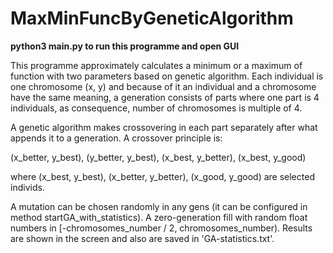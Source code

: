 # MaxMinFuncByGeneticAlgorithm


**python3 main.py to run this programme and open GUI**


This programme approximately calculates a minimum or a maximum of function with two parameters based on genetic algorithm.
Each individual is one chromosome (x, y) and because of it an individual and a chromosome have the same meaning, a generation consists of parts where one part is 4 individuals, as consequence, number of chromosomes is multiple of 4.

A genetic algorithm makes crossovering in each part separately after what appends it to a generation. A crossover principle is:

(x_better, y_best), (y_better, y_best), (x_best, y_better), (x_best, y_good)

where (x_best, y_best), (x_better, y_better), (x_good, y_good) are selected individs.

A mutation can be chosen randomly in any gens (it can be configured in method startGA_with_statistics).
A zero-generation fill with random float numbers in [-chromosomes_number / 2, chromosomes_number).
Results are shown in the screen and also are saved in 'GA-statistics.txt'.



 
